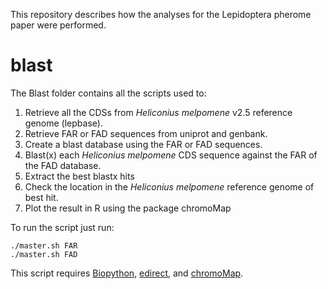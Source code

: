 This repository describes how the analyses for the Lepidoptera pherome paper were performed. 

# blast

The Blast folder contains all the scripts used to:
1) Retrieve all the CDSs from *Heliconius melpomene* v2.5 reference genome (lepbase).
2) Retrieve FAR or FAD sequences from uniprot and genbank.
3) Create a blast database using the FAR or FAD sequences.
4) Blast(x) each *Heliconius melpomene* CDS sequence against the FAR of the FAD database.
5) Extract the best blastx hits
6) Check the location in the *Heliconius melpomene* reference genome of best hit.
7) Plot the result in R using the package chromoMap

To run the script just run:
```
./master.sh FAR
./master.sh FAD
```

This script requires [Biopython](http://biopython.org/), [edirect](https://www.ncbi.nlm.nih.gov/books/NBK179288/), and [chromoMap](https://cran.r-project.org/web/packages/chromoMap/vignettes/chromoMap.html). 
